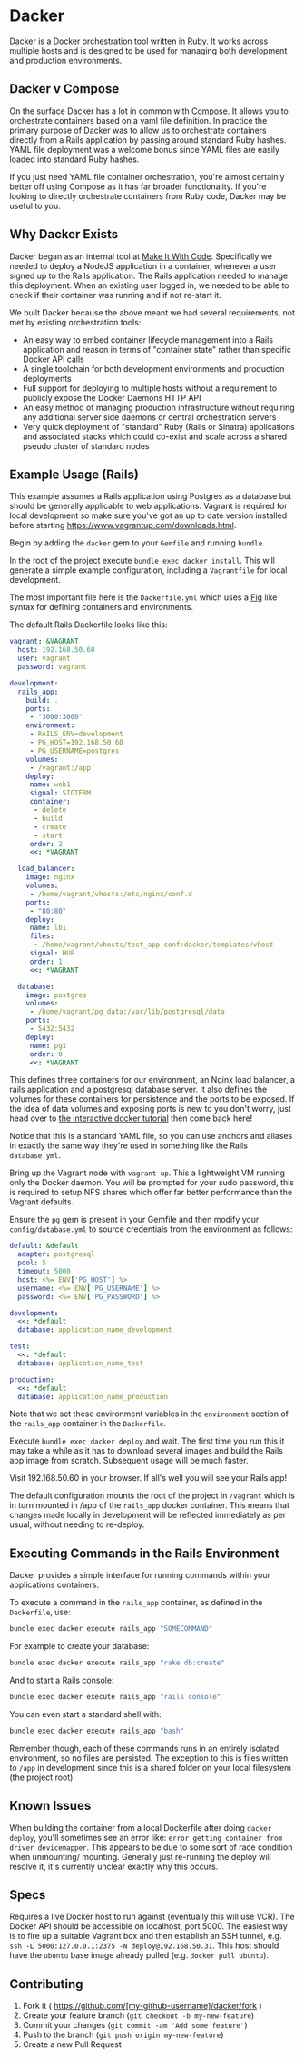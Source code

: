 # Dacker

Dacker is a Docker orchestration tool written in Ruby. It works across multiple hosts and is designed to be used for managing both development and production environments.

## Dacker v Compose

On the surface Dacker has a lot in common with [Compose](http://docs.docker.com/compose/). It allows you to orchestrate containers based on a yaml file definition. In practice the primary purpose of Dacker was to allow us to orchestrate containers directly from a Rails application by passing around standard Ruby hashes. YAML file deployment was a welcome bonus since YAML files are easily loaded into standard Ruby hashes.

If you just need YAML file container orchestration, you're almost certainly better off using Compose as it has far broader functionality. If you're looking to directly orchestrate containers from Ruby code, Dacker may be useful to you.

## Why Dacker Exists

Dacker began as an internal tool at [Make It With Code](http://www.makeitwithcode.com). Specifically we needed to deploy a NodeJS application in a container, whenever a user signed up to the Rails application. The Rails application needed to manage this deployment. When an existing user logged in, we needed to be able to check if their container was running and if not re-start it.

We built Dacker because the above meant we had several requirements, not met by existing orchestration tools:

* An easy way to embed container lifecycle management into a Rails application and reason in terms of "container state" rather than specific Docker API calls
* A single toolchain for both development environments and production deployments
* Full support for deploying to multiple hosts without a requirement to publicly expose the Docker Daemons HTTP API
* An easy method of managing production infrastructure without requiring any additional server side daemons or central orchestration servers
* Very quick deployment of "standard" Ruby (Rails or Sinatra) applications and associated stacks which could co-exist and scale across a shared pseudo cluster of standard nodes

## Example Usage (Rails)

This example assumes a Rails application using Postgres as a database but should be generally applicable to web applications. Vagrant is required for local development so make sure you've got an up to date version installed before starting <https://www.vagrantup.com/downloads.html>.

Begin by adding the `dacker` gem to your `Gemfile` and running `bundle`.

In the root of the project execute `bundle exec dacker install`. This will generate a simple example configuration, including a `Vagrantfile` for local development.

The most important file here is the `Dackerfile.yml` which uses a [Fig](www.fig.sh) like syntax for defining containers and environments.

The default Rails Dackerfile looks like this:

```yaml
vagrant: &VAGRANT
  host: 192.168.50.60
  user: vagrant
  password: vagrant

development:
  rails_app:
    build: .
    ports:
     - "3000:3000"
    environment:
     - RAILS_ENV=development
     - PG_HOST=192.168.50.60
     - PG_USERNAME=postgres
    volumes:
     - /vagrant:/app
    deploy:
     name: web1
     signal: SIGTERM
     container:
      - delete
      - build
      - create
      - start
     order: 2
     <<: *VAGRANT

  load_balancer:
    image: nginx
    volumes:
     - /home/vagrant/vhosts:/etc/nginx/conf.d
    ports:
     - "80:80"
    deploy:
     name: lb1
     files:
      - /home/vagrant/vhosts/test_app.conf:dacker/templates/vhost
     signal: HUP
     order: 1
     <<: *VAGRANT

  database:
    image: postgres
    volumes:
     - /home/vagrant/pg_data:/var/lib/postgresql/data
    ports:
     - 5432:5432
    deploy:
     name: pg1
     order: 0
     <<: *VAGRANT
```

This defines three containers for our environment, an Nginx load balancer, a rails application and a postgresql database server. It also defines the volumes for these containers for persistence and the ports to be exposed. If the idea of data volumes and exposing ports is new to you don't worry, just head over to [the interactive docker tutorial](https://www.docker.com/tryit/) then come back here!

Notice that this is a standard YAML file, so you can use anchors and aliases in exactly the same way they're used in something like the Rails `database.yml`.

Bring up the Vagrant node with `vagrant up`. This a lightweight VM running only the Docker daemon. You will be prompted for your sudo password, this is required to setup NFS shares which offer far better performance than the Vagrant defaults.

Ensure the `pg` gem is present in your Gemfile and then modify your `config/database.yml` to source credentials from the environment as follows:

```yaml
default: &default
  adapter: postgresql
  pool: 5
  timeout: 5000
  host: <%= ENV['PG_HOST'] %>
  username: <%= ENV['PG_USERNAME'] %>
  password: <%= ENV['PG_PASSWORD'] %>

development:
  <<: *default
  database: application_name_development

test:
  <<: *default
  database: application_name_test

production:
  <<: *default
  database: application_name_production
```

Note that we set these environment variables in the `environment` section of the `rails_app` container in the `Dackerfile`.

Execute `bundle exec dacker deploy` and wait. The first time you run this it may take a while as it has to download several images and build the Rails app image from scratch. Subsequent usage will be much faster.

Visit 192.168.50.60 in your browser. If all's well you will see your Rails app!

The default configuration mounts the root of the project in `/vagrant` which is in turn mounted in /app of the `rails_app` docker container. This means that changes made locally in development will be reflected immediately as per usual, without needing to re-deploy.

## Executing Commands in the Rails Environment

Dacker provides a simple interface for running commands within your applications containers.

To execute a command in the `rails_app` container, as defined in the `Dackerfile`, use:

```bash
bundle exec dacker execute rails_app "SOMECOMMAND"
```

For example to create your database:

```bash
bundle exec dacker execute rails_app "rake db:create"
```

And to start a Rails console:

```bash
bundle exec dacker execute rails_app "rails console"
```

You can even start a standard shell with:

```bash
bundle exec dacker execute rails_app "bash"
```

Remember though, each of these commands runs in an entirely isolated environment, so no files are persisted. The exception to this is files written to `/app` in development since this is a shared folder on your local filesystem (the project root).

## Known Issues

When building the container from a local Dockerfile after doing `dacker deploy`, you'll sometimes see an error like: `error getting container from driver devicemapper`. This appears to be due to some sort of race condition when unmounting/ mounting. Generally just re-running the deploy will resolve it, it's currently unclear exactly why this occurs.

## Specs

Requires a live Docker host to run against (eventually this will use VCR). The Docker API should be accessible on localhost, port 5000. The easiest way is to fire up a suitable Vagrant box and then establish an SSH tunnel, e.g. `ssh -L 5000:127.0.0.1:2375 -N deploy@192.168.50.31`. This host should have the `ubuntu` base image already pulled (e.g. `docker pull ubuntu`).

## Contributing

1. Fork it ( https://github.com/[my-github-username]/dacker/fork )
2. Create your feature branch (`git checkout -b my-new-feature`)
3. Commit your changes (`git commit -am 'Add some feature'`)
4. Push to the branch (`git push origin my-new-feature`)
5. Create a new Pull Request
